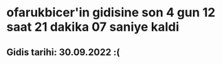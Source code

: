 # ofarukbicer'in gidisine son 4 gun 12 saat 21 dakika 07 saniye kaldi

## Gidis tarihi: 30.09.2022 :(